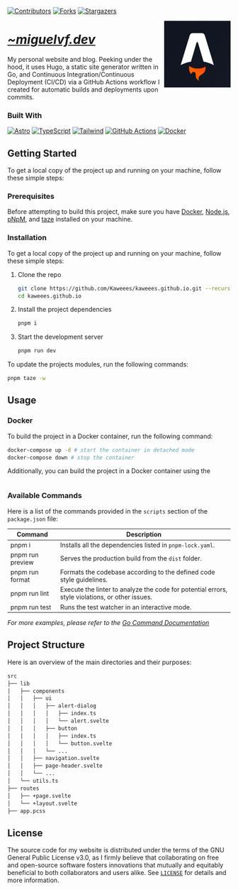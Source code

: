 <!-- PROJECT SHIELDS -->
<!--
*** I'm using markdown "reference style" links for readability.
*** Reference links are enclosed in brackets [ ] instead of parentheses ( ).
*** See the bottom of this document for the declaration of the reference variables
*** for contributors-url, forks-url, etc. This is an optional, concise syntax you may use.
*** https://www.markdownguide.org/basic-syntax/#reference-style-links
-->
<div align="left">

[![Contributors][contributors-shield]][contributors-url]
[![Forks][forks-shield]][forks-url] [![Stargazers][stars-shield]][stars-url]

</div>

<a href="https://miguelvf.dev">
  <img alt="Astro Logo'" src="assets/img/astro-logo.png" align="right" width="150">
</a>

<div align="left">
  <h1><em><a href="https://miguelvf.dev">~miguelvf.dev</a></em></h1>
</div>

<!-- ABOUT THE PROJECT -->

My personal website and blog. Peeking under the hood, it uses Hugo, a static
site generator written in Go, and Continuous Integration/Continuous Deployment
(CI/CD) via a GitHub Actions workflow I created for automatic builds and
deployments upon commits.

### Built With

[![Astro][Astro-shield]][Astro-url]
[![TypeScript][TypeScript-shield]][TypeScript-url]
[![Tailwind][Tailwind-shield]][Tailwind-url]
[![GitHub Actions][GitHub-Actions-shield]][GitHub-Actions-url]
[![Docker][Docker-shield]][Docker-url]

<!-- GETTING STARTED -->

## Getting Started

To get a local copy of the project up and running on your machine, follow these
simple steps:

### Prerequisites

Before attempting to build this project, make sure you have [Docker](https://docs.docker.com/engine/install/), [Node.js](https://nodejs.org/en/download), [pNpM](https://pnpm.io/), and [taze](https://github.com/antfu/taze) installed on your machine.

### Installation

To get a local copy of the project up and running on your machine, follow these
simple steps:

1. Clone the repo
   ```sh
   git clone https://github.com/Kaweees/kaweees.github.io.git --recurse-submodules
   cd kaweees.github.io
   ```
2. Install the project dependencies
   ```sh
   pnpm i
   ```
3. Start the development server
   ```sh
   pnpm run dev
   ```

To update the projects modules, run the following commands:

```sh
pnpm taze -w
```

<!-- USAGE EXAMPLES -->

## Usage

### Docker

To build the project in a Docker container, run the following command:

```sh
docker-compose up -d # start the container in detached mode
docker-compose down # stop the container
```

Additionally, you can build the project in a Docker container using the

```sh

```

### Available Commands

Here is a list of the commands provided in the `scripts` section of the
`package.json` file:

| Command         | Description                                                                                     |
| --------------- | ----------------------------------------------------------------------------------------------- |
| pnpm i          | Installs all the dependencies listed in `pnpm-lock.yaml`.                                       |
| pnpm run preview | Serves the production build from the `dist` folder.                                             |
| pnpm run format  | Formats the codebase according to the defined code style guidelines.                            |
| pnpm run lint    | Execute the linter to analyze the code for potential errors, style violations, or other issues. |
| pnpm run test    | Runs the test watcher in an interactive mode.                                                   |

_For more examples, please refer to the
[Go Command Documentation](https://go.dev/doc/cmd)_

<!-- PROJECT FILE STRUCTURE -->

## Project Structure

Here is an overview of the main directories and their purposes:

```sh
src
├── lib
│   ├── components
│   │   ├── ui
│   │   │   ├── alert-dialog
│   │   │   │   ├── index.ts
│   │   │   │   └── alert.svelte
│   │   │   ├── button
│   │   │   │   ├── index.ts
│   │   │   │   └── button.svelte
│   │   │   └── ...
│   │   ├── navigation.svelte
│   │   ├── page-header.svelte
│   │   └── ...
│   └── utils.ts
├── routes
│   ├── +page.svelte
│   └── +layout.svelte
├── app.pcss
```

<!-- LICENSE -->
<!-- https://choosealicense.com/ -->

## License

The source code for my website is distributed under the terms of the GNU General
Public License v3.0, as I firmly believe that collaborating on free and
open-source software fosters innovations that mutually and equitably beneficial
to both collaborators and users alike. See [`LICENSE`](./LICENSE) for details
and more information.

<!-- MARKDOWN LINKS & IMAGES -->
<!-- https://www.markdownguide.org/basic-syntax/#reference-style-links -->

[contributors-shield]:
  https://img.shields.io/github/contributors/Kaweees/kaweees.github.io.svg?style=for-the-badge
[contributors-url]:
  https://github.com/Kaweees/kaweees.github.io/graphs/contributors
[forks-shield]:
  https://img.shields.io/github/forks/Kaweees/kaweees.github.io.svg?style=for-the-badge
[forks-url]: https://github.com/Kaweees/kaweees.github.io/network/members
[stars-shield]:
  https://img.shields.io/github/stars/Kaweees/kaweees.github.io.svg?style=for-the-badge
[stars-url]: https://github.com/Kaweees/kaweees.github.io/stargazers

<!-- MARKDOWN SHIELD BADGES & LINKS -->
<!-- https://github.com/Ileriayo/markdown-badges -->

[Astro-shield]:
  https://img.shields.io/badge/astro-%23008080.svg?style=for-the-badge&logo=astro&logoColor=FF5D01&labelColor=222222&color=FF5D01
[Astro-url]: https://astro.build/
[TypeScript-shield]:
  https://img.shields.io/badge/typescript-%23008080.svg?style=for-the-badge&logo=typescript&logoColor=3178C6&labelColor=222222&color=3178C6
[TypeScript-url]: https://www.typescriptlang.org/
[Tailwind-shield]:
  https://img.shields.io/badge/tailwindcss-%23008080.svg?style=for-the-badge&logo=tailwind-css&logoColor=0EA5E9&labelColor=222222&color=0EA5E9
[Tailwind-url]: https://tailwindcss.com/
[GitHub-Actions-shield]:
  https://img.shields.io/badge/github%20actions-%232671E5.svg?style=for-the-badge&logo=githubactions&logoColor=2671E5&labelColor=222222&color=2671E5
[GitHub-Actions-url]: https://github.com/features/actions
[Docker-shield]:
  https://img.shields.io/badge/docker-%232671E5.svg?style=for-the-badge&logo=docker&logoColor=1D63ED&labelColor=222222&color=1D63ED
[Docker-url]: https://www.docker.com/
